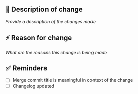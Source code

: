 ## 💭 Description of change
*Provide a description of the changes made*

## ⚡ Reason for change
*What are the reasons this change is being made*

## ✅ Reminders
- [ ] Merge commit title is meaningful in context of the change
- [ ] Changelog updated
